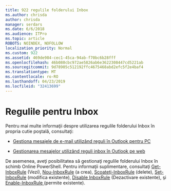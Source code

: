 ```yaml
---
title: 922 regulile folderului Inbox
ms.author: chrisda
author: chrisda
manager: serdars
ms.date: 6/6/2018
ms.audience: ITPro
ms.topic: article
ROBOTS: NOINDEX, NOFOLLOW
localization_priority: Normal
ms.custom: 922
ms.assetid: 469de984-cec1-45ca-94ab-f70bc6b28fff
ms.openlocfilehash: 46b080cbc972ae5826ab6e3622308447cd5221ab
ms.sourcegitcommit: 9d78905c512192ffc4675468abd2efc5f2e4baf4
ms.translationtype: MT
ms.contentlocale: ro-RO
ms.lasthandoff: 04/23/2019
ms.locfileid: "32413699"
---
```

# <a name="inbox-rules"></a>Regulile pentru Inbox

Pentru mai multe informaţii despre utilizarea regulile folderului Inbox în propria cutie poştală, consultaţi:

- [Gestiona mesajele de e-mail utilizând reguli în Outlook pentru PC](https://support.office.com/article/c24f5dea-9465-4df4-ad17-a50704d66c59.aspx)

- [Gestionarea mesajelor utilizând reguli inbox în Outlook pe web](https://support.office.com/article/8400435c-f14e-4272-9004-1548bb1848f2.aspx)

De asemenea, aveţi posibilitatea să gestionaţi regulile folderului Inbox în schimb Online PowerShell. Pentru informaţii suplimentare, consultaţi [Get-InboxRule](https://docs.microsoft.com/powershell/module/exchange/mailboxes/get-inboxrule) (Vezi), [Nou-InboxRule](https://docs.microsoft.com/powershell/module/exchange/mailboxes/new-inboxrule) (a crea), [Scoateţi-InboxRule](https://docs.microsoft.com/powershell/module/exchange/mailboxes/remove-inboxrule) (delete), [Set-InboxRule](https://docs.microsoft.com/powershell/module/exchange/mailboxes/set-inboxrule) (modifica existente), [Disable InboxRule](https://docs.microsoft.com/powershell/module/exchange/mailboxes/disable-inboxrule) (Dezactivare existente), şi [Enable-InboxRule ](https://docs.microsoft.com/powershell/module/exchange/mailboxes/enable-inboxrule)(permite existente).
